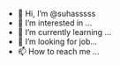 - 👋 Hi, I’m @suhasssss
- 👀 I’m interested in ...
- 🌱 I’m currently learning ...
- 💞️ I’m looking for job...
- 📫 How to reach me ...

<!---
suhasssss/suhasssss is a ✨ special ✨ repository because its `README.md` (this file) appears on your GitHub profile.
You can click the Preview link to take a look at your changes.
--->
